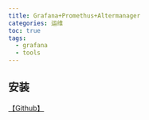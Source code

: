 ```yaml
---
title: Grafana+Promethus+Altermanager
categories: 运维
toc: true
tags:
  - grafana
  - tools
---
```


## 安装

[【Github】](https://github.com/vegasbrianc/prometheus)